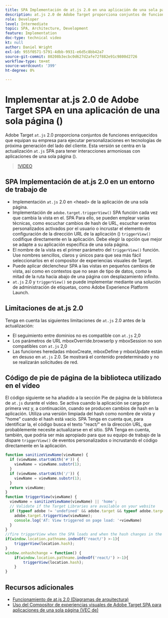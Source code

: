 ```yaml
---
title: SPA Implementación de at.js 2.0 en una aplicación de una sola página ()
description: at.js 2.0 de Adobe Target proporciona conjuntos de funciones enriquecidos que equipan su empresa para ejecutar personalizaciones en tecnologías de próxima generación de lado del cliente. SPA Siga estos pasos para implementar at.js 2.0 en una aplicación de una sola página ().
role: Developer
level: Intermediate
topic: SPA, Architecture, Development
feature: Implementation
doc-type: technical video
kt: null
author: Daniel Wright
exl-id: 955f0571-5791-4dbb-9931-e6d5c8bb42a7
source-git-commit: 80208b3ecbc0d627d2afe72f882e91c9800d2726
workflow-type: tm+mt
source-wordcount: '399'
ht-degree: 0%

---
```


# Implementar at.js 2.0 de Adobe Target SPA en una aplicación de una sola página ()

Adobe Target `at.js` 2.0 proporciona conjuntos de funciones enriquecidos que equipan su empresa para ejecutar personalizaciones en tecnologías de próxima generación del lado del cliente. Esta versión se centra en la actualización `at.js` SPA para tener interacciones armoniosas con aplicaciones de una sola página ().

>[!VIDEO](https://video.tv.adobe.com/v/26248?quality=12)

## SPA Implementación de at.js 2.0 en un entorno de trabajo de

* Implementación `at.js` 2.0 en &lt;head> de la aplicación de una sola página.
* Implementación de `adobe.target.triggerView()` SPA función cada vez que cambia la vista en el. SPA Para ello, se pueden emplear varias técnicas, como escuchar cambios de hash de URL, escuchar eventos personalizados activados por el usuario o incrustar el elemento de configuración de la dirección URL de la aplicación () `triggerView()` codifique directamente en la aplicación. Debe elegir la opción que mejor se adapte a su aplicación específica de una sola página.
* El nombre de la vista es el primer parámetro del `triggerView()` función. Use nombres sencillos, claros y únicos para que sea más fácil seleccionarlos en el compositor de experiencias visuales de Target.
* Puede aplicar déclencheur SPA a las vistas en pequeños cambios de vista, así como en contextos que no sean de tipo de datos, como la mitad de la ruta hacia abajo de una página con desplazamiento infinito.
* `at.js` 2.0 y `triggerView()` se puede implementar mediante una solución de administración de etiquetas, como Adobe Experience Platform Launch.

## Limitaciones de at.js 2.0

Tenga en cuenta las siguientes limitaciones de `at.js` 2.0 antes de la actualización:

* El seguimiento entre dominios no es compatible con `at.js` 2,0
* Los parámetros de URL mboxOverride.browserIp y mboxSession no son compatibles con `at.js` 2,0
* Las funciones heredadas mboxCreate, mboxDefine y mboxUpdate están en desuso en `at.js` 2.0. Se mostrará el contenido predeterminado y no se realizarán solicitudes de red.

## Código de pie de página de la biblioteca utilizado en el vídeo

El código siguiente se ha añadido a la sección Pie de página de la biblioteca de `at.js` durante el vídeo. Se activa cuando la aplicación se carga por primera vez y, a continuación, cuando se producen cambios de hash en la aplicación. Utiliza una versión limpiada del hash como nombre de vista y &quot;home&quot; cuando el hash está vacío. SPA Tenga en cuenta que, para identificar la, el código busca el texto &quot;react/&quot; en la dirección URL, que probablemente necesite actualizarse en el sitio. SPA Tenga en cuenta, también, que podría ser más apropiado para que su equipo de trabajo de la dispare `triggerView()` de eventos personalizados o incrustando el código directamente en la aplicación.

```javascript
function sanitizeViewName(viewName) {
  if (viewName.startsWith('#')) {
    viewName = viewName.substr(1);
  }
  if (viewName.startsWith('/')) {
    viewName = viewName.substr(1);
  }
  return viewName;
}
function triggerView(viewName) {
  viewName = sanitizeViewName(viewName) || 'home';
  // Validate if the Target Libraries are available on your website
  if (typeof adobe != 'undefined' && adobe.target && typeof adobe.target.triggerView === 'function') {
    adobe.target.triggerView(viewName);
    console.log('AT: View triggered on page load: '+viewName)
  }
}
//fire triggerView when the SPA loads and when the hash changes in the SPA
if(window.location.pathname.indexOf('react/') >-1){
    triggerView(location.hash);
}
window.onhashchange = function() {
    if(window.location.pathname.indexOf('react/') >-1){
        triggerView(location.hash);
    }
}
```

## Recursos adicionales

* [Funcionamiento de at.js 2.0 (Diagramas de arquitectura)](understanding-how-atjs-20-works.md)
* [Uso del Compositor de experiencias visuales de Adobe Target SPA para aplicaciones de una sola página (VEC de)](../experiences/use-the-visual-experience-composer-for-single-page-applications.md)

